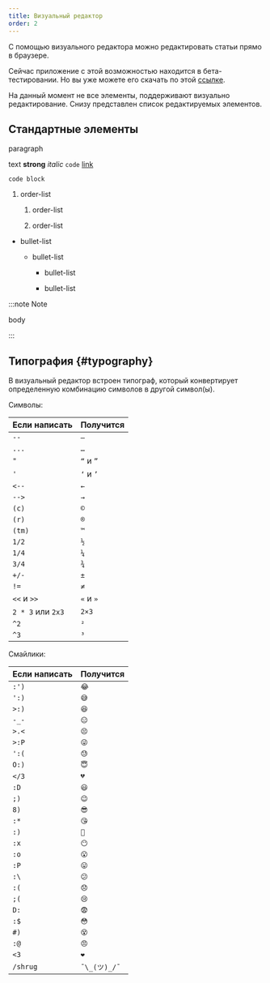 ```yaml
---
title: Визуальный редактор
order: 2
---
```


С помощью визуального редактора можно редактировать статьи прямо в браузере.

Сейчас приложение с этой возможностью находится в бета-тестировании. Но вы уже можете его скачать по этой [ссылке](https://drive.google.com/drive/folders/1QdrlTwS0JZi2HP1-OpDtR4rXuCe3vgU1?usp=sharing).

На данный момент не все элементы, поддерживают визуально редактирование. Снизу представлен список редактируемых элементов.

## Стандартные элементы

paragraph

text **strong** *italic* `code` [link](./wysiwyg)

```
code block
```

1. order-list

   1. order-list

   2. order-list

- bullet-list

   - bullet-list

      - bullet-list

      - bullet-list

:::note Note

body

:::

## Типография {#typography}

В визуальный редактор встроен типограф, который конвертирует определенную комбинацию символов в другой символ(ы).

Символы:

| **Если написать** | **Получится** |
|-------------------|---------------|
| `--`              | `—`           |
| `...`             | `…`           |
| `"`               | `“` и `”`     |
| `'`               | `‘` и `’`     |
| `<--`             | `←`           |
| `-->`             | `→`           |
| `(c)`             | `©`           |
| `(r)`             | `®`           |
| `(tm)`            | `™`           |
| `1/2`             | `½`           |
| `1/4`             | `¼`           |
| `3/4`             | `¾`           |
| `+/-`             | `±`           |
| `!=`              | `≠`           |
| `<<` и `>>`       | `«` и `»`     |
| `2 * 3` или `2x3` | `2×3`         |
| `^2`              | `²`           |
| `^3`              | `³`           |

Смайлики:

| **Если написать** | **Получится** |
|-------------------|---------------|
| `:') `            | `😂 `         |
| `':) `            | `😅 `         |
| `>:) `            | `😆 `         |
| `-_- `            | `😑 `         |
| `>.< `            | `😣 `         |
| `>:P `            | `😜 `         |
| `':( `            | `😓 `         |
| `O:) `            | `😇 `         |
| `</3 `            | `💔 `         |
| `:D `             | `😃 `         |
| `;) `             | `😉 `         |
| `8) `             | `😎 `         |
| `:* `             | `😘 `         |
| `:) `             | `🙂 `         |
| `:x `             | `😶 `         |
| `:o `             | `😮 `         |
| `:P `             | `😛 `         |
| `:\ `             | `😕 `         |
| `:( `             | `😞 `         |
| `;( `             | `😢 `         |
| `D: `             | `😨 `         |
| `:$ `             | `😳 `         |
| `#) `             | `😵 `         |
| `:@ `             | `😠 `         |
| `<3 `             | `❤️ `         |
| `/shrug `         | `¯\_(ツ)_/¯`   |

